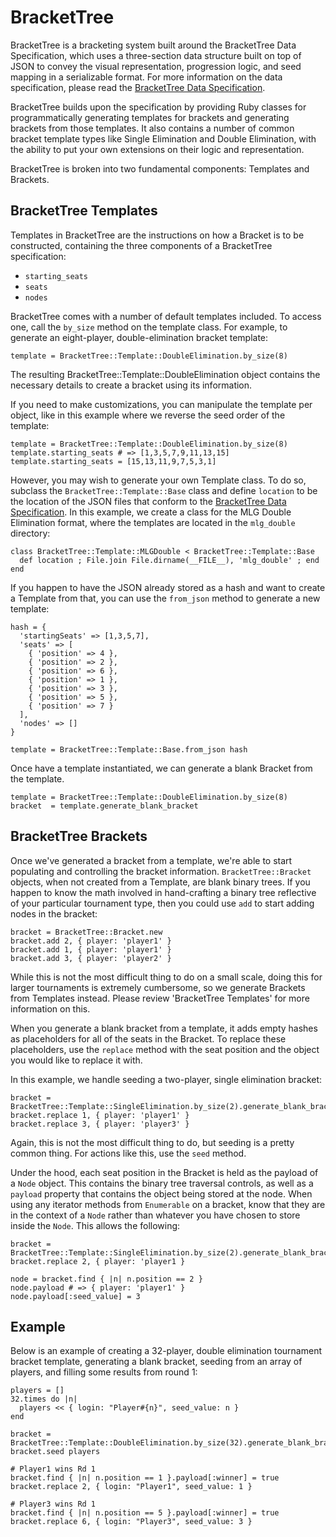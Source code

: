 # BracketTree

BracketTree is a bracketing system built around the BracketTree Data Specification,
which uses a three-section data structure built on top of JSON to convey the visual
representation, progression logic, and seed mapping in a serializable format.  For
more information on the data specification, please read the 
[BracketTree Data Specification](https://github.com/agoragames/bracket_tree/wiki/BracketTree-Data-Specification).

BracketTree builds upon the specification by providing Ruby classes for programmatically
generating templates for brackets and generating brackets from those templates. It
also contains a number of common bracket template types like Single Elimination and
Double Elimination, with the ability to put your own extensions on their logic and
representation.

BracketTree is broken into two fundamental components: Templates and Brackets.

## BracketTree Templates

Templates in BracketTree are the instructions on how a Bracket is to be constructed,
containing the three components of a BracketTree specification:

- `starting_seats`
- `seats`
- `nodes`

BracketTree comes with a number of default templates included. To access one, call
the `by_size` method on the template class.  For example, to generate an eight-player,
double-elimination bracket template:

```
template = BracketTree::Template::DoubleElimination.by_size(8)
```

The resulting BracketTree::Template::DoubleElimination object contains the necessary
details to create a bracket using its information.

If you need to make customizations, you can manipulate the template per object, like
in this example where we reverse the seed order of the template:

```
template = BracketTree::Template::DoubleElimination.by_size(8)
template.starting_seats # => [1,3,5,7,9,11,13,15]
template.starting_seats = [15,13,11,9,7,5,3,1]
```

However, you may wish to generate your own Template class. To do so, subclass the 
`BracketTree::Template::Base` class and define `location` to be the location of the
JSON files that conform to the [BracketTree Data Specification](https://github.com/agoragames/bracket_tree/wiki/BracketTree-Data-Specification).
In this example, we create a class for the MLG Double Elimination format, where the 
templates are located in the `mlg_double` directory:

```
class BracketTree::Template::MLGDouble < BracketTree::Template::Base
  def location ; File.join File.dirname(__FILE__), 'mlg_double' ; end
end
```

If you happen to have the JSON already stored as a hash and want to create a Template
from that, you can use the `from_json` method to generate a new template:

```
hash = {
  'startingSeats' => [1,3,5,7],
  'seats' => [
    { 'position' => 4 },
    { 'position' => 2 },
    { 'position' => 6 },
    { 'position' => 1 },
    { 'position' => 3 },
    { 'position' => 5 },
    { 'position' => 7 }
  ],
  'nodes' => []
}

template = BracketTree::Template::Base.from_json hash
```

Once have a template instantiated, we can generate a blank Bracket from the template.

```
template = BracketTree::Template::DoubleElimination.by_size(8)
bracket  = template.generate_blank_bracket
```

## BracketTree Brackets

Once we've generated a bracket from a template, we're able to start populating and
controlling the bracket information.  `BracketTree::Bracket` objects, when not created
from a Template, are blank binary trees.  If you happen to know the math involved in
hand-crafting a binary tree reflective of your particular tournament type, then you
could use `add` to start adding nodes in the bracket:

```
bracket = BracketTree::Bracket.new
bracket.add 2, { player: 'player1' }
bracket.add 1, { player: 'player1' }
bracket.add 3, { player: 'player2' }
```

While this is not the most difficult thing to do on a small scale, doing this for
larger tournaments is extremely cumbersome, so we generate Brackets from Templates
instead.  Please review 'BracketTree Templates' for more information on this.

When you generate a blank bracket from a template, it adds empty hashes as 
placeholders for all of the seats in the Bracket.  To replace these placeholders, use
the `replace` method with the seat position and the object you would like to replace
it with.

In this example, we handle seeding a two-player, single elimination bracket:

```
bracket = BracketTree::Template::SingleElimination.by_size(2).generate_blank_bracket
bracket.replace 1, { player: 'player1' }
bracket.replace 3, { player: 'player3' }
```

Again, this is not the most difficult thing to do, but seeding is a pretty common
thing.  For actions like this, use the `seed` method.

Under the hood, each seat position in the Bracket is held as the payload of a `Node`
object.  This contains the binary tree traversal controls, as well as a `payload`
property that contains the object being stored at the node.  When using any iterator
methods from `Enumerable` on a bracket, know that they are in the context of a `Node`
 rather than whatever you have chosen to store inside the `Node`.  This allows the 
following:

```
bracket = BracketTree::Template::SingleElimination.by_size(2).generate_blank_bracket
bracket.replace 2, { player: 'player1 }

node = bracket.find { |n| n.position == 2 }
node.payload # => { player: 'player1' }
node.payload[:seed_value] = 3
```

## Example

Below is an example of creating a 32-player, double elimination tournament bracket
template, generating a blank bracket, seeding from an array of players, and filling
some results from round 1:

```
players = []
32.times do |n| 
  players << { login: "Player#{n}", seed_value: n }
end

bracket = BracketTree::Template::DoubleElimination.by_size(32).generate_blank_bracket
bracket.seed players

# Player1 wins Rd 1
bracket.find { |n| n.position == 1 }.payload[:winner] = true
bracket.replace 2, { login: "Player1", seed_value: 1 }

# Player3 wins Rd 1
bracket.find { |n| n.position == 5 }.payload[:winner] = true
bracket.replace 6, { login: "Player3", seed_value: 3 }
```
